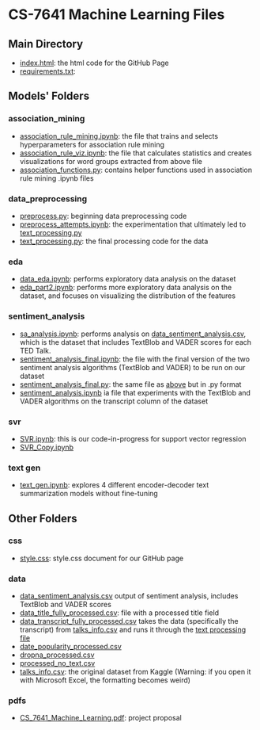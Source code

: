 # CS-7641 Machine Learning Files

## Main Directory

- [index.html](index.html): the html code for the GitHub Page
- [requirements.txt](requirements.txt): 


## Models' Folders

### association_mining
- [association_rule_mining.ipynb](association_mining/association_rule_mining.ipynb): the file that trains and selects hyperparameters for association rule mining
- [association_rule_viz.ipynb](association_mining/association_rule_viz.ipynb): the file that calculates statistics and creates visualizations for word groups extracted from above file
- [association_functions.py](association_mining/association_functions.py): contains helper functions used in association rule mining .ipynb files

### data_preprocessing
- [preprocess.py](data_preprocessing/preprocess.py): beginning data preprocessing code
- [preprocess_attempts.ipynb](data_preprocessing/preprocess_attempts.ipynb): the experimentation that ultimately led to [text_processing.py](data_preprocessing/text_processing.py)
- [text_processing.py](data_preprocessing/text_processing.py): the final processing code for the data

### eda
- [data_eda.ipynb](eda/data_eda.ipynb): performs exploratory data analysis on the dataset
- [eda_part2.ipynb](eda/eda_part2.ipynb): performs more exploratory data analysis on the dataset, and focuses on visualizing the distribution of the features

### sentiment_analysis
- [sa_analysis.ipynb](sentiment_analysis/sa_analysis.ipynb): performs analysis on [data_sentiment_analysis.csv](data/data_sentiment_analysis.csv), which is the dataset that includes TextBlob and VADER scores for each TED Talk.
- [sentiment_analysis_final.ipynb](sentiment_analysis/sentiment_analysis_final.ipynb): the file with the final version of the two sentiment analysis algorithms (TextBlob and VADER) to be run on our dataset
- [sentiment_analysis_final.py](sentiment_analysis/sentiment_analysis_final.py): the same file as [above](sentiment_analysis/sentiment_analysis_final.ipynb) but in .py format
- [sentiment_analysis.ipynb](sentiment_analysis/sentiment_analysis.ipynb) ia file that experiments with the TextBlob and VADER algorithms on the transcript column of the dataset

### svr
- [SVR.ipynb](svr/SVR.ipynb): this is our code-in-progress for support vector regression
- [SVR_Copy.ipynb](svr/SVR_copy.ipynb)

### text gen
- [text_gen.ipynb](text_gen/text_gen.ipynb): explores 4 different encoder-decoder text summarization models without fine-tuning

## Other Folders

### css
- [style.css](css/style.css): style.css document for our GitHub page

### data
- [data_sentiment_analysis.csv](data/data_sentiment_analysis.csv) output of sentiment analysis, includes TextBlob and VADER scores
- [data_title_fully_processed.csv](data/data_title_fully_processed.csv): file with a processed title field
- [data_transcript_fully_processed.csv](data/data_transcript_fully_processed.csv) takes the data (specifically the transcript) from [talks_info.csv](data/talks_info.csv) and runs it through the [text processing file](text_processing.py)
- [date_popularity_processed.csv](data/date_popularity_processed.csv)
- [dropna_processed.csv](data/dropna_processed.csv)
- [processed_no_text.csv](data/processed_no_text.csv)
- [talks_info.csv](data/talks_info.csv): the original dataset from Kaggle (Warning: if you open it with Microsoft Excel, the formatting becomes weird)

### pdfs
- [CS_7641_Machine_Learning.pdf](pdfs/CS_7641_Machine_Learning.pdf): project proposal

<!-- - [talks_info_noedits.csv](data/talks_info_noedits.csv) -->
